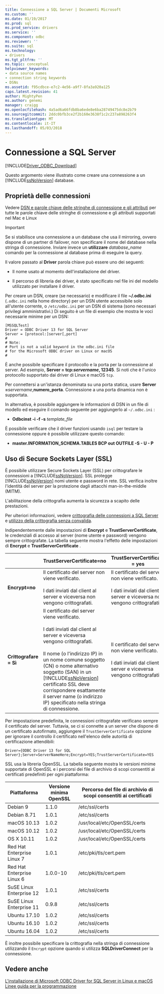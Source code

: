 ```yaml
---
title: Connessione a SQL Server | Documenti Microsoft
ms.custom: ''
ms.date: 01/19/2017
ms.prod: sql
ms.prod_service: drivers
ms.service: ''
ms.component: odbc
ms.reviewer: ''
ms.suite: sql
ms.technology:
- drivers
ms.tgt_pltfrm: ''
ms.topic: conceptual
helpviewer_keywords:
- data source names
- connection string keywords
- DSNs
ms.assetid: f95cdbce-e7c2-4e56-a9f7-8fa3a920a125
caps.latest.revision: 41
author: MightyPen
ms.author: genemi
manager: craigg
ms.openlocfilehash: 4a5ad6a66fdb8ba6ede8e6ba28749475dc8e2b79
ms.sourcegitcommit: 2ddc0bfb3ce2f2b160e3638f1c2c237a898263f4
ms.translationtype: MT
ms.contentlocale: it-IT
ms.lasthandoff: 05/03/2018
---
```

# <a name="connecting-to-sql-server"></a>Connessione a SQL Server
[!INCLUDE[Driver_ODBC_Download](../../../includes/driver_odbc_download.md)]

Questo argomento viene illustrato come creare una connessione a un [!INCLUDE[ssNoVersion](../../../includes/ssnoversion_md.md)] database.  
  
## <a name="connection-properties"></a>Proprietà delle connessioni  

Vedere [DSN e parole chiave delle stringhe di connessione e gli attributi](../../../connect/odbc/dsn-connection-string-attribute.md) per tutte le parole chiave delle stringhe di connessione e gli attributi supportati nel Mac e Linux

> [!IMPORTANT]  
> Se si stabilisce una connessione a un database che usa il mirroring, ovvero dispone di un partner di failover, non specificare il nome del database nella stringa di connessione. Inviare invece un **utilizzare** *database_name* comando per la connessione al database prima di eseguire la query.  
  
Il valore passato al **Driver** parola chiave può essere uno dei seguenti:  
  
-   Il nome usato al momento dell'installazione del driver.

-   Il percorso di libreria dei driver, è stato specificato nel file ini del modello utilizzato per installare il driver.  

Per creare un DSN, creare (se necessario) e modificare il file **~/.odbc.ini** (`.odbc.ini` nella home directory) per un DSN utente accessibile solo all'utente corrente, o `/etc/odbc.ini` per un DSN di sistema (sono necessari privilegi amministrativi.) Di seguito è un file di esempio che mostra le voci necessarie minime per un DSN:  

```  
[MSSQLTest]  
Driver = ODBC Driver 13 for SQL Server  
Server = [protocol:]server[,port]  
#   
# Note:  
# Port is not a valid keyword in the odbc.ini file  
# for the Microsoft ODBC driver on Linux or macOS
#  
```  

È anche possibile specificare il protocollo e la porta per la connessione al server. Ad esempio, **Server = tcp:***servername***, 12345**. Si noti che è l'unico protocollo supportato dai driver di Linux e macOS `tcp`.

Per connettersi a un'istanza denominata su una porta statica, usare <b>Server =</b>*servername*,**numero_porta**. Connessione a una porta dinamica non è supportata.  

In alternativa, è possibile aggiungere le informazioni di DSN in un file di modello ed eseguire il comando seguente per aggiungerlo al `~/.odbc.ini` :
 - **Odbcinst -i -f -s** *template_file*  
 
È possibile verificare che il driver funzioni usando `isql` per testare la connessione oppure è possibile utilizzare questo comando:
 - **master.INFORMATION_SCHEMA.TABLES BCP out OUTFILE -S <server> - U <name> - P <password>**  

## <a name="using-secure-sockets-layer-ssl"></a>Uso di Secure Sockets Layer (SSL)  
È possibile utilizzare Secure Sockets Layer (SSL) per crittografare le connessioni a [!INCLUDE[ssNoVersion](../../../includes/ssnoversion_md.md)]. SSL protegge [!INCLUDE[ssNoVersion](../../../includes/ssnoversion_md.md)] nomi utente e password in rete. SSL verifica inoltre l'identità del server per la protezione dagli attacchi man-in-the-middle (MITM).  

L'abilitazione della crittografia aumenta la sicurezza a scapito delle prestazioni.

Per ulteriori informazioni, vedere [crittografia delle connessioni a SQL Server](http://go.microsoft.com/fwlink/?LinkId=220900) e [utilizzo della crittografia senza convalida](https://docs.microsoft.com/en-us/sql/relational-databases/native-client/features/using-encryption-without-validation).

Indipendentemente dalle impostazioni di **Encrypt** e **TrustServerCertificate**, le credenziali di accesso al server (nome utente e password) vengono sempre crittografate. La tabella seguente mostra l'effetto delle impostazioni di **Encrypt** e **TrustServerCertificate** .  

||**TrustServerCertificate=no**|**TrustServerCertificate = yes**|  
|-|-------------------------------------|------------------------------------|  
|**Encrypt=no**|Il certificato del server non viene verificato.<br /><br />I dati inviati dal client al server e viceversa non vengono crittografati.|Il certificato del server non viene verificato.<br /><br />I dati inviati dal client al server e viceversa non vengono crittografati.|  
|**Crittografare = Sì**|Il certificato del server viene verificato.<br /><br />I dati inviati dal client al server e viceversa vengono crittografati.<br /><br />Il nome (o l'indirizzo IP) in un nome comune soggetto (CN) o nome alternativo soggetto (SAN) in un [!INCLUDE[ssNoVersion](../../../includes/ssnoversion_md.md)] certificato SSL deve corrispondere esattamente il server name (o indirizzo IP) specificato nella stringa di connessione.|Il certificato del server non viene verificato.<br /><br />I dati inviati dal client al server e viceversa vengono crittografati.|  

Per impostazione predefinita, le connessioni crittografate verificano sempre il certificato del server. Tuttavia, se ci si connette a un server che dispone di un certificato autofirmato, aggiungere il `TrustServerCertificate` opzione per ignorare il controllo il certificato nell'elenco delle autorità di certificazione attendibili:  

```  
Driver={ODBC Driver 13 for SQL Server};Server=ServerNameHere;Encrypt=YES;TrustServerCertificate=YES  
```  
  
SSL usa la libreria OpenSSL. La tabella seguente mostra le versioni minime supportate di OpenSSL e i percorsi dei file di archivio di scopi consentiti ai certificati predefiniti per ogni piattaforma:

|Piattaforma|Versione minima OpenSSL|Percorso del file di archivio di scopi consentiti ai certificati|  
|------------|---------------------------|--------------------------------------------|
|Debian 9|1.1.0|/etc/ssl/certs|
|Debian 8.71 |1.0.1|/etc/ssl/certs|
|macOS 10.13|1.0.2|/usr/local/etc/OpenSSL/certs|
|macOS 10.12|1.0.2|/usr/local/etc/OpenSSL/certs|
|OS X 10.11|1.0.2|/usr/local/etc/OpenSSL/certs|
|Red Hat Enterprise Linux 7|1.0.1|/etc/pki/tls/cert.pem|
|Red Hat Enterprise Linux 6|1.0.0-10|/etc/pki/tls/cert.pem|
|SuSE Linux Enterprise 12 |1.0.1|/etc/ssl/certs|
|SuSE Linux Enterprise 11 |0.9.8|/etc/ssl/certs|
|Ubuntu 17.10 |1.0.2|/etc/ssl/certs|
|Ubuntu 16.10 |1.0.2|/etc/ssl/certs|
|Ubuntu 16.04 |1.0.2|/etc/ssl/certs|
  
È inoltre possibile specificare la crittografia nella stringa di connessione utilizzando il `Encrypt` opzione quando si utilizza **SQLDriverConnect** per la connessione.

## <a name="see-also"></a>Vedere anche  
[L'installazione di Microsoft ODBC Driver for SQL Server in Linux e macOS](../../../connect/odbc/linux-mac/installing-the-microsoft-odbc-driver-for-sql-server.md)  
[Linee guida per la programmazione](../../../connect/odbc/linux-mac/programming-guidelines.md)
